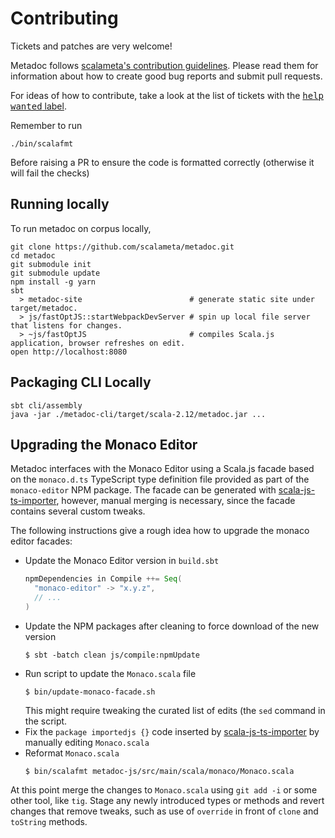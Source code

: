 # Contributing

Tickets and patches are very welcome!

Metadoc follows [scalameta's contribution guidelines]. Please read them for
information about how to create good bug reports and submit pull requests.

For ideas of how to contribute, take a look at the list of tickets with the
[<kbd>help wanted</kbd> label][help-wanted].

 [help-wanted]: https://github.com/scalameta/metadoc/issues?q=is%3Aissue+is%3Aopen+label%3A%22help+wanted%22
 [scalameta's contribution guidelines]: https://github.com/scalameta/scalameta/blob/master/CONTRIBUTING.md

Remember to run

```
./bin/scalafmt
```

Before raising a PR to ensure the code is formatted correctly (otherwise it will fail the checks)

## Running locally

To run metadoc on corpus locally,

```
git clone https://github.com/scalameta/metadoc.git
cd metadoc
git submodule init
git submodule update
npm install -g yarn
sbt
  > metadoc-site                        # generate static site under target/metadoc.
  > js/fastOptJS::startWebpackDevServer # spin up local file server that listens for changes.
  > ~js/fastOptJS                       # compiles Scala.js application, browser refreshes on edit.
open http://localhost:8080
```

## Packaging CLI Locally

```
sbt cli/assembly
java -jar ./metadoc-cli/target/scala-2.12/metadoc.jar ...
```

## Upgrading the Monaco Editor

Metadoc interfaces with the Monaco Editor using a Scala.js facade based on the
`monaco.d.ts` TypeScript type definition file provided as part of the
`monaco-editor` NPM package. The facade can be generated with
[scala-js-ts-importer], however, manual merging is necessary, since the facade
contains several custom tweaks.

The following instructions give a rough idea how to upgrade the monaco editor
facades:

 - Update the Monaco Editor version in `build.sbt`
   ```scala
   npmDependencies in Compile ++= Seq(
     "monaco-editor" -> "x.y.z",
     // ...
   )
   ```
 - Update the NPM packages after cleaning to force download of the new version
   ```
   $ sbt -batch clean js/compile:npmUpdate
   ```
 - Run script to update the `Monaco.scala` file
   ```
   $ bin/update-monaco-facade.sh
   ```
   This might require tweaking the curated list of edits (the `sed` command in
   the script.
 - Fix the `package importedjs {}` code inserted by [scala-js-ts-importer] by
   manually editing `Monaco.scala`
 - Reformat `Monaco.scala`
   ```
   $ bin/scalafmt metadoc-js/src/main/scala/monaco/Monaco.scala
   ```

At this point merge the changes to `Monaco.scala` using `git add -i` or some
other tool, like `tig`. Stage any newly introduced types or methods and revert
changes that remove tweaks, such as use of `override` in front of `clone` and
`toString` methods.

 [scala-js-ts-importer]: https://github.com/sjrd/scala-js-ts-importer
